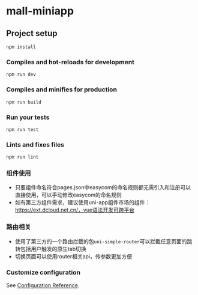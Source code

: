 # mall-miniapp

## Project setup
```
npm install
```

### Compiles and hot-reloads for development
```
npm run dev
```

### Compiles and minifies for production
```
npm run build
```

### Run your tests
```
npm run test
```

### Lints and fixes files
```
npm run lint
```

### 组件使用
- 只要组件命名符合pages.json中easycom的命名规则都无需引入和注册可以直接使用，可以手动修改easycom的命名规则
- 如有第三方组件需求，建议使用uni-app组件市场的组件：https://ext.dcloud.net.cn/，vue语法开发可跨平台

### 路由相关
- 使用了第三方的一个路由拦截的包`uni-simple-router`可以拦截任意页面的跳转包括用户触发的原生tab切换
- 切换页面可以使用router相关api，传参数更加方便

### Customize configuration
See [Configuration Reference](https://cli.vuejs.org/config/).

